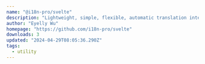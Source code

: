 ```yaml
---
name: "@i18n-pro/svelte"
description: "Lightweight, simple, flexible, automatic translation internationalization tool for Svelte（适用于 Svelte 的轻量、简单、灵活、自动翻译的国际化工具）"
author: "Eyelly Wu"
homepage: "https://github.com/i18n-pro/svelte"
downloads: 3
updated: "2024-04-29T08:05:36.290Z"
tags: 
  - utility
---
```

